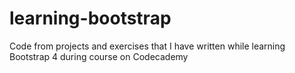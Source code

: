 # learning-bootstrap
Code from projects and exercises that I have written while learning Bootstrap 4 during course on Codecademy
